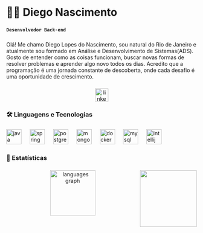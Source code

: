 <h1 align="left">👨‍🎓 Diego Nascimento</h1>

###

**`Desenvolvedor Back-end`**

###

<p align="left">Olá! Me chamo Diego Lopes do Nascimento, sou natural do Rio de Janeiro e atualmente sou formado em Análise e Desenvolvimento de Sistemas(ADS). Gosto de entender como as coisas funcionam, buscar novas formas de resolver problemas e aprender algo novo todos os dias. Acredito que a programação é uma jornada constante de descoberta, onde cada desafio é uma oportunidade de crescimento.</p>

###

<div align="center">
  <a href="https://www.linkedin.com/in/diego-nascimento-b33311221/" target="_blank">
    <img src="https://img.shields.io/static/v1?message=LinkedIn&logo=linkedin&label=&color=0077B5&logoColor=white&labelColor=&style=for-the-badge" height="35" alt="linkedin logo"  />
  </a>
</div>

###

<h3 align="left">🛠 Linguagens e Tecnologias</h3>

###

<div align="left">
  <img src="https://cdn.jsdelivr.net/gh/devicons/devicon/icons/java/java-original.svg" height="40" alt="java logo"  />
  <img width="14" />
  <img src="https://cdn.jsdelivr.net/gh/devicons/devicon/icons/spring/spring-original.svg" height="40" alt="spring logo"  />
  <img width="14" />
  <img src="https://cdn.jsdelivr.net/gh/devicons/devicon/icons/postgresql/postgresql-original.svg" height="40" alt="postgresql logo"  />
  <img width="14" />
  <img src="https://cdn.jsdelivr.net/gh/devicons/devicon/icons/mongodb/mongodb-original.svg" height="40" alt="mongodb logo"  />
  <img width="14" />
  <img src="https://cdn.jsdelivr.net/gh/devicons/devicon/icons/docker/docker-original.svg" height="40" alt="docker logo"  />
  <img width="14" />
  <img src="https://cdn.jsdelivr.net/gh/devicons/devicon/icons/mysql/mysql-original.svg" height="40" alt="mysql logo"  />
  <img width="14" />
  <img src="https://cdn.jsdelivr.net/gh/devicons/devicon/icons/intellij/intellij-original.svg" height="40" alt="intellij logo"  />
</div>

###

<h3 align="left">🧰 Estatísticas</h3>

###

<img align="right" height="150" src="https://media0.giphy.com/media/v1.Y2lkPTc5MGI3NjExaXIzd3l1MzVwNHN4cjd0ZzNyZTgxd2c3ZTM2YzR3cWFhZTlqcmJldSZlcD12MV9pbnRlcm5hbF9naWZfYnlfaWQmY3Q9Zw/78XCFBGOlS6keY1Bil/giphy.gif"  />

###
<div align="center">
  <img src="https://github-readme-stats.vercel.app/api/top-langs?username=DLNascimento&locale=pt-br&hide_title=false&layout=default&card_width=320&langs_count=4&theme=tokyonight&hide_border=true" height="120" alt="languages graph"  />
</div>

